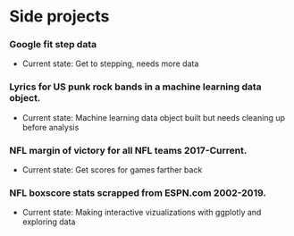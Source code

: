 # Side projects

### Google fit step data

* Current state: Get to stepping, needs more data


### Lyrics for US punk rock bands in a machine learning data object.

* Current state: Machine learning data object built but needs cleaning up before analysis


### NFL margin of victory for all NFL teams 2017-Current.

* Current state: Get scores for games farther back


### NFL boxscore stats scrapped from ESPN.com 2002-2019.

* Current state: Making interactive vizualizations with ggplotly and exploring data